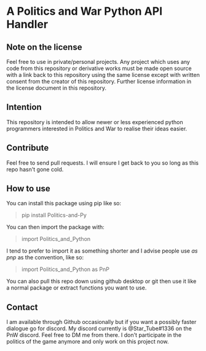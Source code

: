# A Politics and War Python API Handler

## Note on the license
Feel free to use in private/personal projects. Any project which uses any code from this repository or derivative works
must be made open source with a link back to this repository using the same license except with written consent from the
creator of this repository. Further license information in the license document in this repository.

## Intention
This repository is intended to allow newer or less experienced python programmers interested in Politics and War to
realise their ideas easier.

## Contribute
Feel free to send pull requests. I will ensure I get back to you so long as this repo hasn't gone cold.

## How to use
You can install this package using pip like so:
> pip install Politics-and-Py

You can then import the package with:
> import Politics_and_Python

I tend to prefer to import it as something shorter and I advise people use *as pnp* as the convention, like so:
> import Politics_and_Python as PnP

You can also pull this repo down using github desktop or git then use it like a normal package or extract functions you
want to use.

## Contact
I am available through Github occasionally but if you want a possibly faster dialogue go for discord.
My discord currently is @Star_Tube#1336 on the PnW discord. Feel free to DM me from there. I don't participate in the
politics of the game anymore and only work on this project now.
